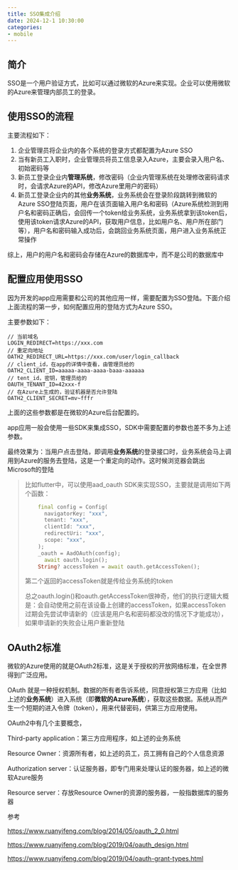 ```yaml
---
title: SSO集成介绍
date: 2024-12-1 10:30:00
categories:
- mobile
---
```


## 简介

SSO是一个用户验证方式，比如可以通过微软的Azure来实现。企业可以使用微软的Azure来管理内部员工的登录。

## 使用SSO的流程

主要流程如下：

1. 企业管理员将企业内的各个系统的登录方式都配置为Azure SSO
2. 当有新员工入职时，企业管理员将员工信息录入Azure，主要会录入用户名、初始密码等
3. 新员工登录企业内**管理系统**，修改密码（企业内管理系统在处理修改密码请求时，会请求Azure的API，修改Azure里用户的密码）
4. 新员工登录企业内的其他**业务系统**，业务系统会在登录阶段跳转到微软的Azure SSO登陆页面，用户在该页面输入用户名和密码（Azure系统检测到用户名和密码正确后，会回传一个token给业务系统，业务系统拿到该token后，使用该token请求Azure的API，获取用户信息，比如用户名、用户所在部门等），用户名和密码输入成功后，会跳回业务系统页面，用户进入业务系统正常操作

综上，用户的用户名和密码会存储在Azure的数据库中，而不是公司的数据库中

## 配置应用使用SSO

因为开发的app应用需要和公司的其他应用一样，需要配置为SSO登陆。下面介绍上面流程的第一步，如何配置应用的登陆方式为Azure SSO。

主要参数如下：

```shell
// 当前域名
LOGIN_REDIRECT=https://xxx.com
// 重定向地址
OATH2_REDIRECT_URL=https://xxx.com/user/login_callback
// client_id，在app的详情中查看，由管理员给的
OATH2_CLIENT_ID=aaaaa-aaaa-aaaa-baaa-aaaaaa
// tent_id，密钥，管理员给的
OAUTH_TENANT_ID=42xxx-f
// 在Azure上生成的，验证机器是否允许登陆
OATH2_CLIENT_SECRET=mv~fffr
```

上面的这些参数都是在微软的Azure后台配置的。

app应用一般会使用一些SDK来集成SSO，SDK中需要配置的参数也差不多为上述参数。

最终效果为：当用户点击登陆，即调用**业务系统**的登录接口时，业务系统会马上调用到Azure的服务去登陆，这是一个重定向的动作。这时候浏览器会跳出Microsoft的登陆

> 比如flutter中，可以使用aad_oauth SDK来实现SSO，主要就是调用如下两个函数：
>
> ```dart
>     final config = Config(
>       navigatorKey: "xxx",
>       tenant: "xxx",
>       clientId: "xxx",
>       redirectUri: "xxx",
>       scope: "xxx",
>     );
>     _oauth = AadOAuth(config);
> 		await oauth.login();
>     String? accessToken = await oauth.getAccessToken();
> ```
>
> 第二个返回的accessToken就是传给业务系统的token
>
> 总之oauth.login()和oauth.getAccessToken很神奇，他们的执行逻辑大概是：会自动使用之前在该设备上创建的accessToken，如果accessToken过期会先尝试申请新的（应该是用户名和密码都没改的情况下才能成功），如果申请新的失败会让用户重新登陆

## OAuth2标准

微软的Azure使用的就是OAuth2标准，这是关于授权的开放网络标准，在全世界得到广泛应用。

OAuth 就是一种授权机制。数据的所有者告诉系统，同意授权第三方应用（比如上述的**业务系统**）进入系统（即**微软的Azure系统**），获取这些数据。系统从而产生一个短期的进入令牌（token），用来代替密码，供第三方应用使用。

OAuth2中有几个主要概念，

Third-party application：第三方应用程序，如上述的业务系统

Resource Owner：资源所有者，如上述的员工，员工拥有自己的个人信息资源

Authorization server：认证服务器，即专门用来处理认证的服务器，如上述的微软Azure服务

Resource server：存放Resource Owner的资源的服务器，一般指数据库的服务器



参考

https://www.ruanyifeng.com/blog/2014/05/oauth_2_0.html

https://www.ruanyifeng.com/blog/2019/04/oauth_design.html

https://www.ruanyifeng.com/blog/2019/04/oauth-grant-types.html

